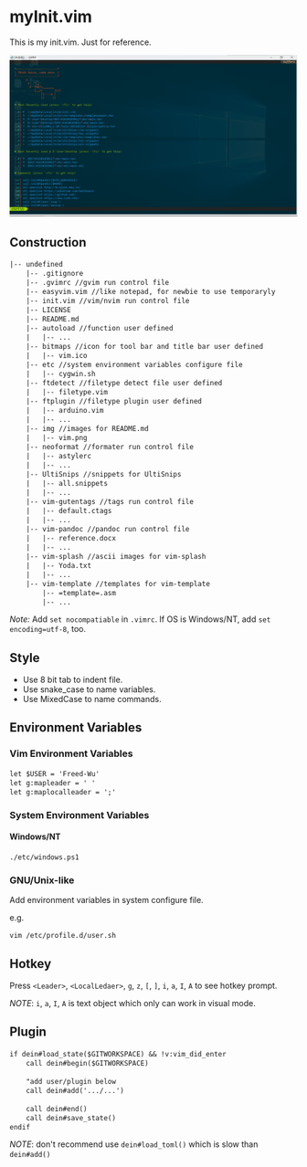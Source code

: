 myInit.vim
==========

This is my init.vim. Just for reference.

![vim screenshot]

## Construction ##

```
|-- undefined
    |-- .gitignore
    |-- .gvimrc //gvim run control file
    |-- easyvim.vim //like notepad, for newbie to use temporaryly
    |-- init.vim //vim/nvim run control file
    |-- LICENSE
    |-- README.md
    |-- autoload //function user defined
    |   |-- ...
    |-- bitmaps //icon for tool bar and title bar user defined
    |   |-- vim.ico
    |-- etc //system environment variables configure file
    |   |-- cygwin.sh
    |-- ftdetect //filetype detect file user defined
    |   |-- filetype.vim
    |-- ftplugin //filetype plugin user defined
    |   |-- arduino.vim
    |   |-- ...
    |-- img //images for README.md
    |   |-- vim.png
    |-- neoformat //formater run control file
    |   |-- astylerc
    |   |-- ...
    |-- UltiSnips //snippets for UltiSnips
    |   |-- all.snippets
    |   |-- ...
    |-- vim-gutentags //tags run control file
    |   |-- default.ctags
    |   |-- ...
    |-- vim-pandoc //pandoc run control file
    |   |-- reference.docx
    |   |-- ...
    |-- vim-splash //ascii images for vim-splash
    |   |-- Yoda.txt
    |   |-- ...
    |-- vim-template //templates for vim-template
        |-- =template=.asm
        |-- ...
```

*Note:* Add `set nocompatiable` in `.vimrc`.
If OS is Windows/NT, add `set encoding=utf-8`, too.

## Style ##

- Use 8 bit tab to indent file.
- Use snake_case to name variables.
- Use MixedCase to name commands.

## Environment Variables ##

### Vim Environment Variables ###

```{vim}
let $USER = 'Freed-Wu'
let g:mapleader = ' '
let g:maplocalleader = ';'
```

### System Environment Variables ###

#### Windows/NT ####

```{powershell}
./etc/windows.ps1
```

### GNU/Unix-like ####

Add environment variables in system configure file.

e.g.

```{bash}
vim /etc/profile.d/user.sh
```

## Hotkey ##

Press `<Leader>`, `<LocalLedaer>`, `g`, `z`, `[`, `]`, `i`, `a`, `I`, `A` to see
hotkey prompt.

*NOTE*: `i`, `a`, `I`, `A` is text object which only can work in visual mode.

## Plugin ##

```{vim}
if dein#load_state($GITWORKSPACE) && !v:vim_did_enter
	call dein#begin($GITWORKSPACE)

	"add user/plugin below
	call dein#add('.../...')

	call dein#end()
	call dein#save_state()
endif
```

*NOTE*: don't recommend use `dein#load_toml()` which is slow than `dein#add()`

[vim screenshot]: img/vim.png

